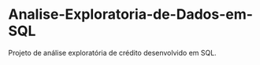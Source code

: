 # Analise-Exploratoria-de-Dados-em-SQL
Projeto de análise exploratória de crédito desenvolvido em SQL.
